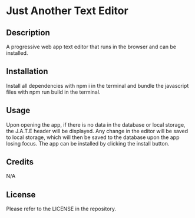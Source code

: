 # Just Another Text Editor

## Description

A progressive web app text editor that runs in the browser and can be installed.

## Installation

Install all dependencies with npm i in the terminal and bundle the javascript files with npm run build in the terminal.

## Usage

Upon opening the app, if there is no data in the database or local storage, the J.A.T.E header will be displayed. Any change in the editor will be saved to local storage, which will then be saved to the database upon the app losing focus. The app can be installed by clicking the install button.

## Credits

N/A

## License

Please refer to the LICENSE in the repository.
